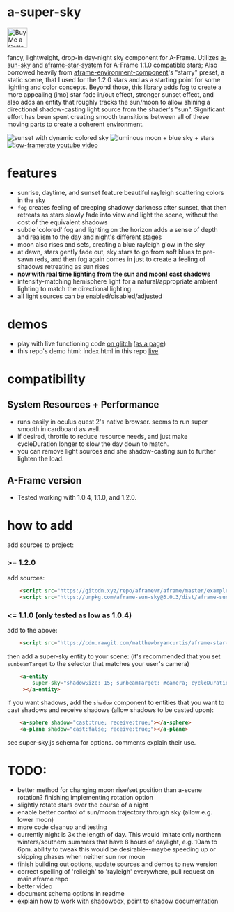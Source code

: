 # a-super-sky
<a href='https://ko-fi.com/kylev' target='_blank'><img height='35' style='border:0px;height:46px;' src='https://az743702.vo.msecnd.net/cdn/kofi3.png?v=0' border='0' alt='Buy Me a Coffee at ko-fi.com' /><a/>

fancy, lightweight, drop-in day-night sky component for A-Frame.
Utilizes [a-sun-sky](https://supermedium.com/superframe/components/sun-sky/) and [aframe-star-system](https://github.com/handeyeco/aframe-star-system-component) for A-Frame 1.1.0 compatible stars; Also borrowed heavily from [aframe-environment-component](https://github.com/supermedium/aframe-environment-component/commit/ab99293ee54826923212aca0dfc112d35b64d970)'s "starry" preset, a static scene, that I used for the 1.2.0 stars and as a starting point for some lighting and color concepts. Beyond those, this library adds fog to create a more appealing (imo) star fade in/out effect, stronger sunset effect, and also adds an entity that roughly tracks the sun/moon to allow shining a directional shadow-casting light source from the shader's "sun". Significant effort has been spent creating smooth transitions between all of these moving parts to create a coherent environment.

![sunset with dynamic colored sky](https://i.imgur.com/tzEqI6B.png)
![luminous moon + blue sky + stars](https://i.imgur.com/w6847An.png)
[![low-framerate youtube video](https://user-images.githubusercontent.com/6391152/127749044-f1edcb30-30a3-4f96-833d-368ef337171c.png
)](https://youtu.be/zBQkfGUzMuY)

# features
- sunrise, daytime, and sunset feature beautiful rayleigh scattering colors in the sky
- `fog` creates feeling of creeping shadowy darkness after sunset, that then retreats as stars slowly fade into view and light the scene, without the cost of the equivalent shadows
- subtle 'colored' fog and lighting on the horizon adds a sense of depth and realism to the day and night's different stages
- moon also rises and sets, creating a blue rayleigh glow in the sky
- at dawn, stars gently fade out, sky stars to go from soft blues to pre-sawn reds, and then fog again comes in just to create a feeling of shadows retreating as sun rises
- **now with real time lighting from the sun and moon! cast shadows**
- intensity-matching hemisphere light for a natural/appropriate ambient lighting to match the directional lighting
- all light sources can be enabled/disabled/adjusted

# demos
- play with live functioning code [on glitch](https://glitch.com/edit/#!/a-super-sky-2?path=index.html%3A5%3A26) ([as a page](https://a-super-sky-2.glitch.me/))
- this repo's demo html: index.html in this repo [live](https://kylebakerio.github.io/a-super-sky/)

# compatibility

## System Resources + Performance
- runs easily in oculus quest 2's native browser. seems to run super smooth in cardboard as well.
- if desired, throttle to reduce resource needs, and just make cycleDuration longer to slow the day down to match.
- you can remove light sources and she shadow-casting sun to further lighten the load.

## A-Frame version
- Tested working with 1.0.4, 1.1.0, and 1.2.0.
# how to add

add sources to project:

### >= 1.2.0
add sources:
```html
    <script src="https://gitcdn.xyz/repo/aframevr/aframe/master/examples/test/shaders/shaders/sky.js"></script>
    <script src="https://unpkg.com/aframe-sun-sky@3.0.3/dist/aframe-sun-sky.js"></script>
```

### <= 1.1.0 (only tested as low as 1.0.4)
add to the above:
```html
    <script src="https://cdn.rawgit.com/matthewbryancurtis/aframe-star-system-component/db4f1030/index.js"></script>
```

then add a super-sky entity to your scene:
(it's recommended that you set `sunbeamTarget` to the selector that matches your user's camera)
```html
    <a-entity 
        super-sky="shadowSize: 15; sunbeamTarget: #camera; cycleDuration:.2;  groundColor: #7BC8A4;";
     ></a-entity>
```

if you want shadows, add the `shadow` component to entities that you want to cast shadows and receive shadows (allow shadows to be casted upon):
```html
    <a-sphere shadow="cast:true; receive:true;"></a-sphere>
    <a-plane shadow="cast:false; receive:true;"></a-plane>
```

see super-sky.js schema for options. comments explain their use.


# TODO:
- better method for changing moon rise/set position than a-scene rotation? finishing implementing rotation option
- slightly rotate stars over the course of a night
- enable better control of sun/moon trajectory through sky (allow e.g. lower moon)
- more code cleanup and testing
- currently night is 3x the length of day. This would imitate only northern winters/southern summers that have 8 hours of daylight, e.g. 10am to 6pm. ability to tweak this would be desirable--maybe speeding up or skipping phases when neither sun nor moon
- finish building out options, update sources and demos to new version
- correct spelling of 'reileigh' to 'rayleigh' everywhere, pull request on main aframe repo
- better video
- document schema options in readme
- explain how to work with shadowbox, point to shadow documentation

